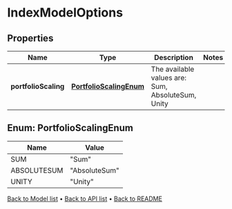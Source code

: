 

# IndexModelOptions


## Properties

| Name | Type | Description | Notes |
|------------ | ------------- | ------------- | -------------|
|**portfolioScaling** | [**PortfolioScalingEnum**](#PortfolioScalingEnum) | The available values are: Sum, AbsoluteSum, Unity |  |



## Enum: PortfolioScalingEnum

| Name | Value |
|---- | -----|
| SUM | &quot;Sum&quot; |
| ABSOLUTESUM | &quot;AbsoluteSum&quot; |
| UNITY | &quot;Unity&quot; |



[Back to Model list](../README.md#documentation-for-models) &#8226; [Back to API list](../README.md#documentation-for-api-endpoints) &#8226; [Back to README](../README.md)


